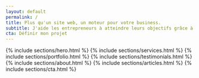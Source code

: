 ```yaml
---
layout: default
permalink: /
title: Plus qu'un site web, un moteur pour votre business.
subtitle: J'aide les entrepreneurs à atteindre leurs objectifs grâce à des outils web (sites, apps, e-commerce, tunnels) qui génèrent des résultats.
cta: Définir mon projet
---
```

{% include sections/hero.html %}
{% include sections/services.html %}
{% include sections/portfolio.html %}
{% include sections/testimonials.html %}
{% include sections/about.html %}
{% include sections/articles.html %}
{% include sections/cta.html %}
